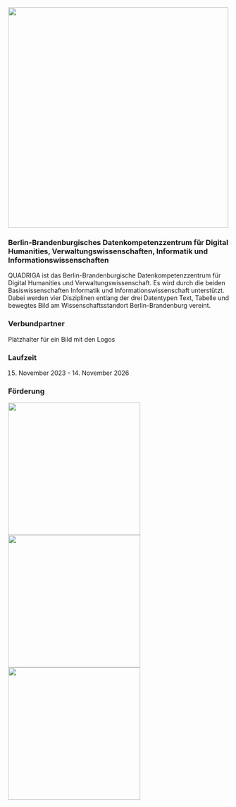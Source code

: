 <img src="https://github.com/quadriga-dk/quadriga-dk.github.io/assets/166709081/5c12adcd-43c0-4f45-908b-a83dd00af81f" width="500">

### Berlin-Brandenburgisches Datenkompetenzzentrum für Digital Humanities, Verwaltungswissenschaften, Informatik und Informationswissenschaften
QUADRIGA ist das Berlin-Brandenburgische Datenkompetenzzentrum für Digital Humanities und Verwaltungswissenschaft. Es wird durch die beiden Basiswissenschaften Informatik und Informationswissenschaft unterstützt. Dabei werden vier Disziplinen entlang der drei Datentypen Text, Tabelle und bewegtes Bild am Wissenschaftsstandort Berlin-Brandenburg vereint.

### Verbundpartner
Platzhalter für ein Bild mit den Logos

### Laufzeit
15. November 2023 -  14. November 2026

### Förderung 
<img src="https://github.com/quadriga-dk/quadriga-dk.github.io/assets/166709081/c955bdf2-4ff6-4d91-bb9d-16cd8aff4e06" width="300">

<img src="https://github.com/quadriga-dk/quadriga-dk.github.io/assets/166709081/6871f9d6-a1d7-41c1-8f37-7242ee8cac73" width="300">






<img src="https://github.com/quadriga-dk/quadriga-dk.github.io/assets/166709081/22746583-560a-47b4-8fb0-4fe26f169b8a" width="300">
